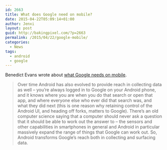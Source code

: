 ```yaml
---
id: 2663
title: What does Google need on mobile?
date: 2015-04-22T05:09:14+01:00
author: Jenxi
layout: post
guid: http://bakingpixel.com/?p=2663
permalink: /2015/04/22/google-mobile/
categories:
  - News
tags:
  - android
  - google
---
```

Benedict Evans wrote about [what Google needs on mobile](http://ben-evans.com/benedictevans/2015/4/14/what-does-google-need-on-mobile).

> Over time Android has also evolved to provide reach in collecting data as well &#8211; you’re always logged in to Google on your Android phone, and it knows where you are when you do that search or open that app, and where everyone else who ever did that search was, and what they did next (this is one reason why retaining control of the Android UI, and heading off forks, matters to Google). There’s an old computer science saying that a computer should never ask a question that it should be able to work out the answer to &#8211; the sensors and other capabilities in smartphones in general and Android in particular massively expand the range of things that Google can work out. So, Android transforms Google’s reach both in collecting and surfacing data.